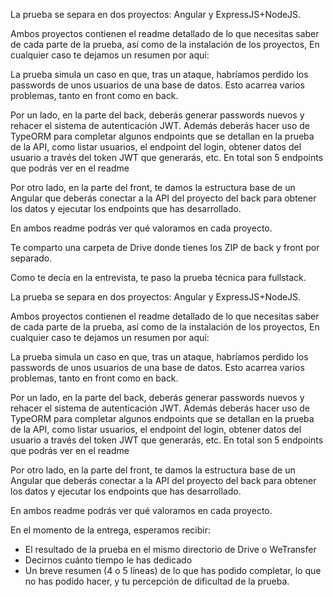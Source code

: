 La prueba se separa en dos proyectos: Angular y ExpressJS+NodeJS.

Ambos proyectos contienen el readme detallado de lo que necesitas saber de cada parte de la prueba, así como de la instalación de los proyectos, En cualquier caso te dejamos un resumen por aquí:

La prueba simula un caso en que, tras un ataque, habríamos perdido los passwords de unos usuarios de una base de datos. Esto acarrea varios problemas, tanto en front como en back.

Por un lado, en la parte del back, deberás generar passwords nuevos y rehacer el sistema de autenticación JWT. Además deberás hacer uso de TypeORM para completar algunos endpoints que se detallan en la prueba de la API, como listar usuarios, el endpoint del login, obtener datos del usuario a través del token JWT que generarás, etc. En total son 5 endpoints que podrás ver en el readme

Por otro lado, en la parte del front, te damos la estructura base de un Angular que deberás conectar a la API del proyecto del back para obtener los datos y ejecutar los endpoints que has desarrollado.

En ambos readme podrás ver qué valoramos en cada proyecto.

Te comparto una carpeta de Drive donde tienes los ZIP de back y front por separado. 

Como te decía en la entrevista, te paso la prueba técnica para fullstack.

La prueba se separa en dos proyectos: Angular y ExpressJS+NodeJS.

Ambos proyectos contienen el readme detallado de lo que necesitas saber de cada parte de la prueba, así como de la instalación de los proyectos, En cualquier caso te dejamos un resumen por aquí:

La prueba simula un caso en que, tras un ataque, habríamos perdido los passwords de unos usuarios de una base de datos. Esto acarrea varios problemas, tanto en front como en back.

Por un lado, en la parte del back, deberás generar passwords nuevos y rehacer el sistema de autenticación JWT. Además deberás hacer uso de TypeORM para completar algunos endpoints que se detallan en la prueba de la API, como listar usuarios, el endpoint del login, obtener datos del usuario a través del token JWT que generarás, etc. En total son 5 endpoints que podrás ver en el readme

Por otro lado, en la parte del front, te damos la estructura base de un Angular que deberás conectar a la API del proyecto del back para obtener los datos y ejecutar los endpoints que has desarrollado.

En ambos readme podrás ver qué valoramos en cada proyecto.


En el momento de la entrega, esperamos recibir:

- El resultado de la prueba en el mismo directorio de Drive o WeTransfer
- Decirnos cuánto tiempo le has dedicado
- Un breve resumen (4 o 5 líneas) de lo que has podido completar, lo que no has podido hacer, y tu percepción de dificultad de la prueba.
